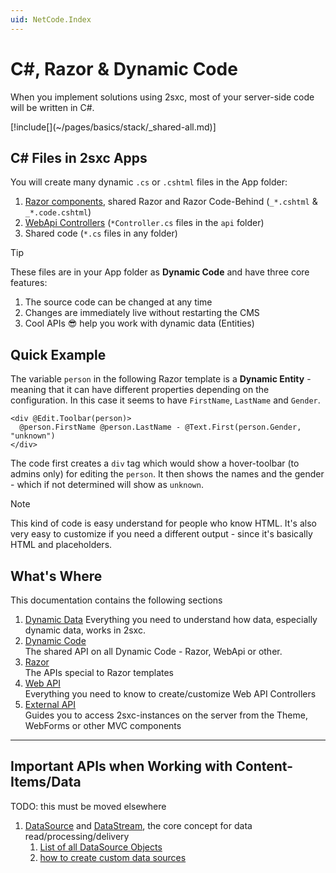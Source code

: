 ```yaml
---
uid: NetCode.Index
---
```


# C#, Razor & Dynamic Code

When you implement solutions using 2sxc, most of your server-side code will be written in C#.

<div class="context-box-process" width="100%">
  [!include[](~/pages/basics/stack/_shared-all.md)]
  <style>.context-box-process .process-cs { visibility: visible; } </style>
</div>

## C# Files in 2sxc Apps

You will create many dynamic `.cs` or `.cshtml` files in the App folder:

1. [Razor components](xref:NetCode.Razor.Index), shared Razor and Razor Code-Behind (`_*.cshtml` & `_*.code.cshtml`)
1. [WebApi Controllers](xref:NetCode.WebApi.Index) (`*Controller.cs` files in the `api` folder)
1. Shared code (`*.cs` files in any folder)

> [!TIP]
> These files are in your App folder as **Dynamic Code** and have three core features:
> 
> 1. The source code can be changed at any time
> 1. Changes are immediately live without restarting the CMS
> 1. Cool APIs 😎 help you work with dynamic data (Entities) 


## Quick Example

The variable `person` in the following Razor template is a **Dynamic Entity** - meaning that it can have different properties depending on the configuration. In this case it seems to have `FirstName`, `LastName` and `Gender`. 

```razor
<div @Edit.Toolbar(person)>
  @person.FirstName @person.LastName - @Text.First(person.Gender, "unknown")
</div>
```

The code first creates a `div` tag which would show a hover-toolbar (to admins only) for editing the `person`. It then shows the names and the gender - which if not determined will show as `unknown`. 

> [!NOTE]
> This kind of code is easy understand for people who know HTML. 
> It's also very easy to customize if you need a different output - since it's basically HTML and placeholders. 

## What's Where

This documentation contains the following sections

1. [Dynamic Data](xref:NetCode.DynamicData.Index)
    Everything you need to understand how data, especially dynamic data, works in 2sxc.
1. [Dynamic Code](xref:NetCode.DynamicCode.Index)  
    The shared API on all Dynamic Code - Razor, WebApi or other.
1. [Razor](xref:NetCode.Razor.Index)  
    The APIs special to Razor templates
1. [Web API](xref:NetCode.WebApi.Index)  
    Everything you need to know to create/customize Web API Controllers
1. [External API](xref:NetCode.External.Index)  
    Guides you to access 2sxc-instances on the server from the Theme, WebForms or other MVC components




---


## Important APIs when Working with Content-Items/Data

TODO: this must be moved elsewhere

1. [DataSource](xref:NetCode.DataSources.DataSource) and [DataStream](xref:ToSic.Eav.DataSources.IDataStream), the core concept for data read/processing/delivery
    1. [List of all DataSource Objects](xref:Basics.Query.DataSources.Index)
    3. [how to create custom data sources](http://2sxc.org/en/blog/post/new-2sxc7-create-your-own-custom-datasource-for-visual-query)

